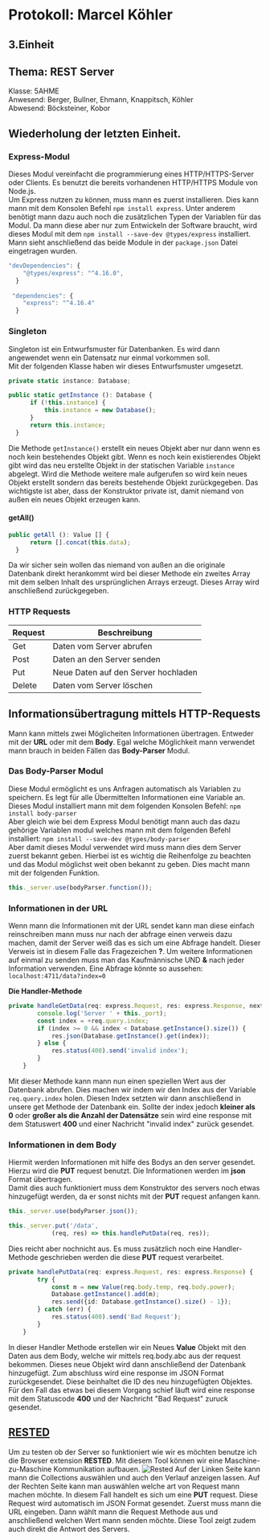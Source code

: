 
# Protokoll: Marcel Köhler
## 3.Einheit
## Thema: REST Server
Klasse: 5AHME  
Anwesend: Berger, Bullner, Ehmann, Knappitsch, Köhler  
Abwesend: Böcksteiner, Kobor


## Wiederholung der letzten Einheit.
### Express-Modul
Dieses Modul vereinfacht die programmierung eines HTTP/HTTPS-Server oder Clients.
Es benutzt die bereits vorhandenen HTTP/HTTPS Module von Node.js.  
Um Express nutzen zu können, muss mann es zuerst installieren. Dies kann mann mit dem Konsolen Befehl `npm install express`. Unter anderem benötigt mann dazu auch noch die zusätzlichen Typen der Variablen für das Modul. Da mann diese aber nur zum Entwickeln der Software braucht, wird dieses Modul mit dem `npm install --save-dev @types/express` installiert. Mann sieht anschließend das beide Module in der `package.json` Datei eingetragen wurden.

```typescript
"devDependencies": {
    "@types/express": "^4.16.0",
  }
  
 "dependencies": {
    "express": "^4.16.4"
  }
  ```
  
  ### Singleton
  Singleton ist ein Entwurfsmuster für Datenbanken. Es wird dann angewendet wenn ein Datensatz nur einmal vorkommen soll.  
  Mit der folgenden Klasse haben wir dieses Entwurfsmuster umgesetzt.
  
  ```typescript
  private static instance: Database;

public static getInstance (): Database {
        if (!this.instance) {
            this.instance = new Database();
        }
        return this.instance;
    }
  ```
  
  Die Methode `getInstance()` erstellt ein neues Objekt aber nur dann wenn es noch kein bestehendes Objekt gibt. Wenn es noch kein existierendes Objekt gibt wird das neu erstellte Objekt in der statischen Variable `instance` abgelegt. Wird die Methode weitere male aufgerufen so wird kein neues Objekt erstellt sondern das bereits bestehende Objekt zurückgegeben. Das wichtigste ist aber, dass der Konstruktor private ist, damit niemand von außen ein neues Objekt erzeugen kann.
  
  #### getAll()
  ```typescript
  public getAll (): Value [] {
        return [].concat(this.data);
    }
  ```
  
Da wir sicher sein wollen das niemand von außen an die originale Datenbank direkt herankommt wird bei dieser Methode ein zweites Array mit dem selben Inhalt des ursprünglichen Arrays erzeugt. Dieses Array wird anschließend zurückgegeben.


### HTTP Requests

**Request** | **Beschreibung**
------------|-----------------
Get| Daten vom Server abrufen
Post|Daten an den Server senden
Put| Neue Daten auf den Server hochladen
Delete|Daten vom Server löschen
  
  
## Informationsübertragung mittels HTTP-Requests
Mann kann mittels zwei Möglicheiten Informationen übertragen. Entweder mit der **URL** oder mit dem **Body**.
Egal welche Möglichkeit mann verwendet mann brauch in beiden Fällen das **Body-Parser** Modul.


### Das Body-Parser Modul
Diese Modul ermöglicht es uns Anfragen automatisch als Variablen zu speichern. Es legt für alle Übermittelten Informationen eine Variable an.  
Dieses Modul installiert mann mit dem folgenden Konsolen Befehl: `npm install body-parser`  
Aber gleich wie bei dem Express Modul benötigt mann auch das dazu gehörige Variablen modul welches mann mit dem folgenden Befehl installiert: `npm install --save-dev @types/body-parser`  
Aber damit dieses Modul verwendet wird muss mann dies dem Server zuerst bekannt geben. Hierbei ist es wichtig die Reihenfolge zu beachten und das Modul möglichst weit oben bekannt zu geben. Dies macht mann mit der folgenden Funktion.
```typescript
this._server.use(bodyParser.function());
```
### Informationen in der URL
Wenn mann die Informationen mit der URL sendet kann man diese einfach reinschreiben mann muss nur nach der abfrage einen verweis dazu machen, damit der Server weiß das es sich um eine Abfrage handelt. Dieser Verweis ist in diesem Falle das Fragezeichen **?**. Um weitere Informationen auf einmal zu senden muss man das Kaufmännische UND **&** nach jeder Information verwenden. Eine Abfrage könnte so aussehen: `localhost:4711/data?index=0`

**Die Handler-Methode**
```typescript
private handleGetData(req: express.Request, res: express.Response, next: express.NextFunction) {
        console.log('Server ' + this._port);
        const index = +req.query.index;
        if (index >= 0 && index < Database.getInstance().size()) {
            res.json(Database.getInstance().get(index));
        } else {
            res.status(400).send('invalid index');
        }
    }
```
Mit dieser Methode kann mann nun einen speziellen Wert aus der Datenbank abrufen. Dies machen wir indem wir den Index aus der Variable `req.query.index` holen. Diesen Index setzten wir dann anschließend in unsere get Methode der Datenbank ein.
Sollte der index jedoch **kleiner als 0** oder **großer als die Anzahl der Datensätze** sein wird eine response mit dem Statuswert **400** und einer Nachricht "invalid index" zurück gesendet.

### Informationen in dem Body
Hiermit werden Informationen mit hilfe des Bodys an den server gesendet. Hierzu wird die **PUT** request benutzt. Die Informationen werden im **json** Format übertragen.  
Damit dies auch funktioniert muss dem Konstruktor des servers noch etwas hinzugefügt werden, da er sonst nichts mit der **PUT** request anfangen kann.

```typescript
this._server.use(bodyParser.json());

this._server.put('/data',
            (req, res) => this.handlePutData(req, res));
```
Dies reicht aber nochnicht aus. Es muss zusätzlich noch eine Handler-Methode geschrieben werden die diese **PUT** request verarbeitet.

```typescript
private handlePutData(req: express.Request, res: express.Response) {
        try {
            const m = new Value(req.body.temp, req.body.power);
            Database.getInstance().add(m);
            res.send({id: Database.getInstance().size() - 1});
        } catch (err) {
            res.status(400).send('Bad Request');
        }
    }
```
In dieser Handler Methode erstellen wir ein Neues **Value** Objekt mit den Daten aus dem Body, welche wir mittels req.body.abc aus der request bekommen. Dieses neue Objekt wird dann anschließend der Datenbank hinzugefügt. Zum abschluss wird eine response im JSON Format zurückgesendet. Diese beinhaltet die ID des neu hinzugefügten Objektes. Für den Fall das etwas bei diesem Vorgang schief läuft wird eine response mit dem Statuscode **400** und der Nachricht "Bad Request" zuruck gesendet.

## [RESTED](https://addons.opera.com/en/extensions/details/rested/)
Um zu testen ob der Server so funktioniert wie wir es möchten benutze ich die Browser extension **RESTED**. Mit diesem Tool können wir eine Maschine-zu-Maschine Kommunikation aufbauen. 
![Rested](https://github.com/HTLMechatronics/m14-la1-sx/blob/koemam13/Protokolle/Bilder/rested.svg)
Auf der Linken Seite kann mann die Collections auswählen und auch den Verlauf anzeigen lassen.
Auf der Rechten Seite kann man auswählen welche art von Request mann machen möchte. In diesem Fall handelt es sich um eine **PUT** request. Diese Request wird automatisch im JSON Format gesendet. Zuerst muss mann die URL eingeben. Dann wählt mann die Request Methode aus und anschließend welchen Wert mann senden möchte.
Diese Tool zeigt zudem auch direkt die Antwort des Servers.
